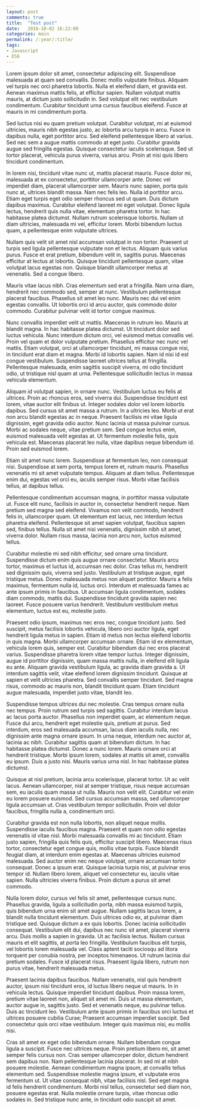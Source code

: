 ```yaml
---
layout: post
comments: true
title:  "Test post"
date:   2016-10-02 16:22:00
categories: main
permalink: /:year/:title/
tags:
- Javascript
- ES6
---
```


Lorem ipsum dolor sit amet, consectetur adipiscing elit. Suspendisse malesuada at quam sed convallis. Donec mollis vulputate finibus. Aliquam vel turpis nec orci pharetra lobortis. Nulla et eleifend diam, et gravida est. Aenean maximus mattis felis, at efficitur sapien. Nullam volutpat mattis mauris, at dictum justo sollicitudin in. Sed volutpat elit nec vestibulum condimentum. Curabitur tincidunt urna cursus faucibus eleifend. Fusce at mauris in mi condimentum porta.

Sed luctus nisi eu quam pretium volutpat. Curabitur volutpat, mi at euismod ultricies, mauris nibh egestas justo, ac lobortis arcu turpis in arcu. Fusce in dapibus nulla, eget porttitor arcu. Sed eleifend pellentesque libero at varius. Sed nec sem a augue mattis commodo at eget justo. Curabitur gravida augue sed fringilla egestas. Quisque consectetur iaculis scelerisque. Sed ut tortor placerat, vehicula purus viverra, varius arcu. Proin at nisi quis libero tincidunt condimentum.

In lorem nisi, tincidunt vitae nunc ut, mattis placerat mauris. Fusce dolor mi, malesuada at ex consectetur, porttitor ullamcorper ante. Donec vel imperdiet diam, placerat ullamcorper sem. Mauris nunc sapien, porta quis nunc at, ultrices blandit massa. Nam nec felis leo. Nulla id porttitor arcu. Etiam eget turpis eget odio semper rhoncus sed ut quam. Duis dictum dapibus maximus. Curabitur eleifend laoreet mi eget volutpat. Donec ligula lectus, hendrerit quis nulla vitae, elementum pharetra tortor. In hac habitasse platea dictumst. Nullam rutrum scelerisque lobortis. Nullam ut diam ultricies, malesuada mi vel, efficitur lorem. Morbi bibendum luctus quam, a pellentesque enim vulputate ultrices.

Nullam quis velit sit amet nisl accumsan volutpat in non tortor. Praesent ut turpis sed ligula pellentesque vulputate non et lectus. Aliquam quis varius purus. Fusce et erat pretium, bibendum velit in, sagittis purus. Maecenas efficitur at lectus at lobortis. Quisque tincidunt pellentesque quam, vitae volutpat lacus egestas non. Quisque blandit ullamcorper metus at venenatis. Sed a congue libero.

Mauris vitae lacus nibh. Cras elementum sed erat a fringilla. Nam urna diam, hendrerit nec commodo sed, semper at nunc. Vestibulum pellentesque placerat faucibus. Phasellus sit amet leo nunc. Mauris nec dui vel enim egestas convallis. Ut lobortis orci id arcu auctor, quis commodo dolor commodo. Curabitur pulvinar velit id tortor congue maximus.

Nunc convallis imperdiet velit ut mattis. Maecenas in rutrum leo. Mauris at blandit magna. In hac habitasse platea dictumst. Ut tincidunt dolor sed luctus vehicula. Nunc interdum dictum orci, vel euismod metus convallis vel. Proin vel quam et dolor vulputate pretium. Phasellus efficitur nec nunc vel mattis. Etiam volutpat, orci at ullamcorper tincidunt, mi massa congue nisi, in tincidunt erat diam et magna. Morbi id lobortis sapien. Nam id nisi id est congue vestibulum. Suspendisse laoreet ultrices tellus at fringilla. Pellentesque malesuada, enim sagittis suscipit viverra, mi odio tincidunt odio, ut tristique nisl quam at urna. Pellentesque sollicitudin lectus in massa vehicula elementum.

Aliquam id volutpat sapien, in ornare nunc. Vestibulum luctus eu felis at ultrices. Proin ac rhoncus eros, sed viverra dui. Suspendisse tincidunt est lorem, vitae auctor elit finibus ut. Integer sodales dolor vel lorem lobortis dapibus. Sed cursus sit amet massa a rutrum. In a ultricies leo. Morbi ut erat non arcu blandit egestas ac in neque. Praesent facilisis mi vitae ligula dignissim, eget gravida odio auctor. Nunc lacinia ut massa pulvinar cursus. Morbi ac sodales neque, vitae pretium sem. Sed congue lectus enim, euismod malesuada velit egestas at. Ut fermentum molestie felis, quis vehicula est. Maecenas placerat leo nulla, vitae dapibus neque bibendum id. Proin sed euismod lorem.

Etiam sit amet nunc lorem. Suspendisse at fermentum leo, non consequat nisi. Suspendisse at sem porta, tempus lorem et, rutrum mauris. Phasellus venenatis mi sit amet vulputate tempus. Aliquam at diam tellus. Pellentesque enim dui, egestas vel orci eu, iaculis semper risus. Morbi vitae facilisis tellus, at dapibus tellus.

Pellentesque condimentum accumsan magna, in porttitor massa vulputate ut. Fusce elit nunc, facilisis in auctor in, consectetur hendrerit neque. Nam pretium sed magna sed eleifend. Vivamus non velit commodo, hendrerit felis in, ullamcorper quam. Ut elementum est lacus, nec interdum lectus pharetra eleifend. Pellentesque sit amet sapien volutpat, faucibus sapien sed, finibus tellus. Nulla sit amet nisi venenatis, dignissim nibh sit amet, viverra dolor. Nullam risus massa, lacinia non arcu non, luctus euismod tellus.

Curabitur molestie mi sed nibh efficitur, sed ornare urna tincidunt. Suspendisse dictum enim quis augue ornare consectetur. Mauris arcu tortor, maximus et luctus id, accumsan nec dolor. Cras tellus mi, hendrerit sed dignissim quis, viverra sed justo. Vestibulum at tristique augue, eget tristique metus. Donec malesuada metus non aliquet porttitor. Mauris a felis maximus, fermentum nulla id, luctus orci. Interdum et malesuada fames ac ante ipsum primis in faucibus. Ut accumsan ligula condimentum, sodales diam commodo, mattis dui. Suspendisse tincidunt gravida sapien nec laoreet. Fusce posuere varius hendrerit. Vestibulum vestibulum metus elementum, luctus est eu, molestie justo.

Praesent odio ipsum, maximus nec eros nec, congue tincidunt justo. Sed suscipit, metus facilisis lobortis vehicula, libero orci auctor ligula, eget hendrerit ligula metus in sapien. Etiam id metus non lectus eleifend lobortis in quis magna. Morbi ullamcorper accumsan ornare. Etiam id ex elementum, vehicula lorem quis, semper est. Curabitur bibendum dui nec eros placerat varius. Suspendisse pharetra lorem vitae tempor luctus. Integer dignissim, augue id porttitor dignissim, quam massa mattis nulla, in eleifend elit ligula eu ante. Aliquam gravida vestibulum ligula, ac gravida diam gravida a. Ut interdum sagittis velit, vitae eleifend lorem dignissim tincidunt. Quisque at sapien et velit ultricies pharetra. Sed convallis semper tincidunt. Sed magna risus, commodo ac mauris non, blandit tincidunt quam. Etiam tincidunt augue malesuada, imperdiet justo vitae, blandit leo.

Suspendisse tempus ultrices dui nec molestie. Cras tempus ornare nulla nec tempus. Proin rutrum sed turpis sed sagittis. Curabitur interdum lacus ac lacus porta auctor. Phasellus non imperdiet quam, ac elementum neque. Fusce dui arcu, hendrerit eget molestie quis, pretium at purus. Sed interdum, eros sed malesuada accumsan, lacus diam iaculis nulla, nec dignissim ante magna ornare ipsum. In urna neque, interdum nec auctor at, lacinia ac nibh. Curabitur sagittis quam at bibendum dictum. In hac habitasse platea dictumst. Donec a nunc lorem. Mauris ornare orci at hendrerit tristique. Morbi ipsum lorem, sodales at mattis sit amet, convallis eu ipsum. Duis a justo nisi. Mauris varius urna nisl. In hac habitasse platea dictumst.

Quisque at nisl pretium, lacinia arcu scelerisque, placerat tortor. Ut ac velit lacus. Aenean ullamcorper, nisl at semper tristique, risus neque accumsan sem, eu iaculis quam massa ut nulla. Mauris non velit elit. Curabitur vel enim eu lorem posuere euismod. Sed cursus accumsan massa, sed ullamcorper ligula accumsan ut. Cras vestibulum tempor sollicitudin. Proin vel dolor faucibus, fringilla nulla a, condimentum orci.

Curabitur gravida est non nulla lobortis, non aliquet neque mollis. Suspendisse iaculis faucibus magna. Praesent et quam non odio egestas venenatis id vitae nisl. Morbi malesuada convallis mi ac tincidunt. Etiam justo sapien, fringilla quis felis quis, efficitur suscipit libero. Maecenas risus tortor, consectetur eget congue quis, mollis vitae turpis. Fusce blandit feugiat diam, at interdum enim egestas at. Maecenas ultricies euismod malesuada. Sed auctor enim nec neque volutpat, ornare accumsan tortor consequat. Donec a ipsum erat. Quisque lacinia turpis nisi, at pulvinar eros tempor id. Nullam libero lorem, aliquet vel consectetur eu, iaculis vitae sapien. Nulla ultricies viverra finibus. Proin dictum a purus sit amet commodo.

Nulla lorem dolor, cursus vel felis sit amet, pellentesque cursus nunc. Phasellus gravida, ligula a sollicitudin porta, nibh massa euismod turpis, quis bibendum urna enim sit amet augue. Nullam sagittis lacus lorem, a blandit nulla tincidunt elementum. Duis ultrices odio ex, at pulvinar diam tristique sed. Quisque dictum a ex quis lobortis. Donec lacinia sollicitudin consequat. Vestibulum elit dui, dapibus nec nunc sit amet, placerat viverra arcu. Duis mollis a sapien in gravida. Ut ac facilisis lectus. Nullam cursus mauris et elit sagittis, at porta leo fringilla. Vestibulum faucibus elit turpis, vel lobortis lorem malesuada vel. Class aptent taciti sociosqu ad litora torquent per conubia nostra, per inceptos himenaeos. Ut rutrum lacinia dui pretium sodales. Fusce id placerat risus. Praesent ligula libero, rutrum non purus vitae, hendrerit malesuada metus.

Praesent lacinia dapibus faucibus. Nullam venenatis, nisl quis hendrerit auctor, ipsum nisi tincidunt eros, id luctus libero neque ut mauris. In in vehicula lectus. Quisque imperdiet tincidunt dapibus. Proin massa lorem, pretium vitae laoreet non, aliquet sit amet mi. Duis ut massa elementum, auctor augue in, sagittis justo. Sed et venenatis neque, eu pulvinar tellus. Duis ac tincidunt leo. Vestibulum ante ipsum primis in faucibus orci luctus et ultrices posuere cubilia Curae; Praesent accumsan imperdiet suscipit. Sed consectetur quis orci vitae vestibulum. Integer quis maximus nisi, eu mollis nisi.

Cras sit amet ex eget odio bibendum ornare. Nullam bibendum congue ligula a suscipit. Fusce nec ultrices neque. Proin pretium libero mi, sit amet semper felis cursus non. Cras semper ullamcorper dolor, dictum hendrerit sem dapibus non. Nam pellentesque lacinia placerat. In sed mi at nibh posuere molestie. Aenean condimentum magna ipsum, at convallis tellus elementum sed. Suspendisse molestie magna ipsum, et vulputate eros fermentum ut. Ut vitae consequat nibh, vitae facilisis nisl. Sed eget magna id felis hendrerit condimentum. Morbi nisl tellus, consectetur sed diam non, posuere egestas erat. Nulla molestie ornare turpis, vitae rhoncus odio sodales in. Sed tristique nunc ante, in tincidunt odio suscipit sit amet.